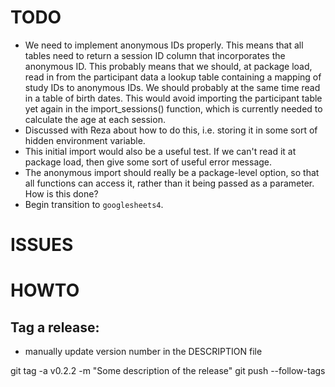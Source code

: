 # TODO

- We need to implement anonymous IDs properly. This means that all tables need to return a session ID column that incorporates the anonymous ID. This probably means that we should, at package load, read in from the participant data a lookup table containing a mapping of study IDs to anonymous IDs. We should probably at the same time read in a table of birth dates. This would avoid importing the participant table yet again in the import_sessions() function, which is currently needed to calculate the age at each session.
- Discussed with Reza about how to do this, i.e. storing it in some sort of hidden environment variable.
- This initial import would also be a useful test. If we can't read it at package load, then give some sort of useful error message.
- The anonymous import should really be a package-level option, so that all functions can access it, rather than it being passed as a parameter. How is this done?
- Begin transition to `googlesheets4`. 

# ISSUES

# HOWTO

## Tag a release:

- manually update version number in the DESCRIPTION file

git tag -a v0.2.2 -m "Some description of the release"
git push --follow-tags

